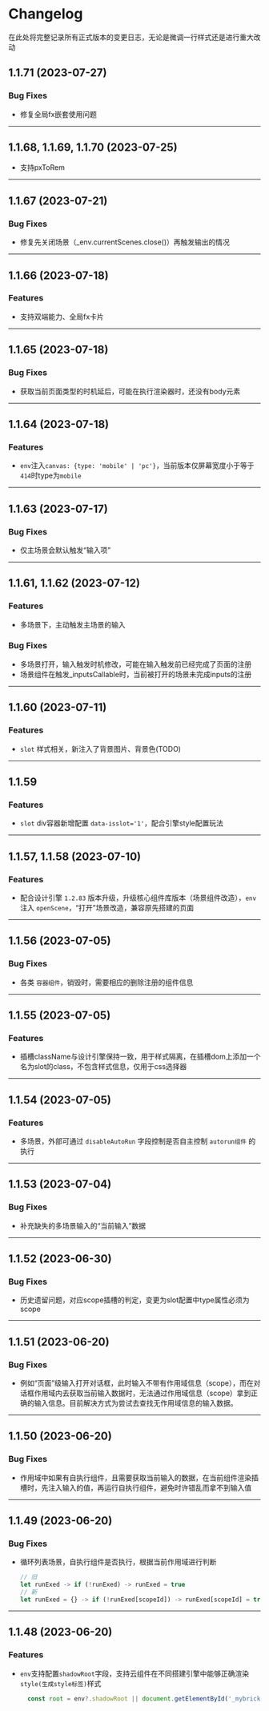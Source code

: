 # Changelog

在此处将完整记录所有正式版本的变更日志，无论是微调一行样式还是进行重大改动


## 1.1.71 (2023-07-27)

### Bug Fixes

* 修复全局fx嵌套使用问题

---
## 1.1.68, 1.1.69, 1.1.70 (2023-07-25)

* 支持pxToRem

---
## 1.1.67 (2023-07-21)

### Bug Fixes

* 修复先关闭场景（_env.currentScenes.close()）再触发输出的情况

---
## 1.1.66 (2023-07-18)

### Features

* 支持双端能力、全局fx卡片

---
## 1.1.65 (2023-07-18)

### Bug Fixes

* 获取当前页面类型的时机延后，可能在执行渲染器时，还没有body元素

---
## 1.1.64 (2023-07-18)

### Features

* `env`注入`canvas: {type: 'mobile' | 'pc'}`，当前版本仅屏幕宽度小于等于`414`时type为`mobile`

---
## 1.1.63 (2023-07-17)

### Bug Fixes

* 仅主场景会默认触发“输入项”

---
## 1.1.61, 1.1.62 (2023-07-12)

### Features

* 多场景下，主动触发主场景的输入

### Bug Fixes

* 多场景打开，输入触发时机修改，可能在输入触发前已经完成了页面的注册
* 场景组件在触发_inputsCallable时，当前被打开的场景未完成inputs的注册

---
## 1.1.60 (2023-07-11)

### Features

* `slot` 样式相关，新注入了背景图片、背景色(TODO)

---
## 1.1.59

### Features

* `slot` div容器新增配置 `data-isslot='1'`，配合引擎style配置玩法

---
## 1.1.57, 1.1.58 (2023-07-10)

### Features

* 配合设计引擎 `1.2.83` 版本升级，升级核心组件库版本（场景组件改造），`env` 注入 `openScene`，“打开”场景改造，兼容原先搭建的页面

---
## 1.1.56 (2023-07-05)

### Bug Fixes

* 各类 `容器组件`，销毁时，需要相应的删除注册的组件信息

---
## 1.1.55 (2023-07-05)

### Features

* 插槽className与设计引擎保持一致，用于样式隔离，在插槽dom上添加一个名为slot的class，不包含样式信息，仅用于css选择器

---
## 1.1.54 (2023-07-05)

### Features

* 多场景，外部可通过 `disableAutoRun` 字段控制是否自主控制 `autorun组件` 的执行

---
## 1.1.53 (2023-07-04)

### Bug Fixes

* 补充缺失的多场景输入的“当前输入”数据

---
## 1.1.52 (2023-06-30)

### Bug Fixes

* 历史遗留问题，对应scope插槽的判定，变更为slot配置中type属性必须为scope

---
## 1.1.51 (2023-06-20)

### Bug Fixes

* 例如“页面”级输入打开对话框，此时输入不带有作用域信息（scope），而在对话框作用域内去获取当前输入数据时，无法通过作用域信息（scope）拿到正确的输入信息。目前解决方式为尝试去查找无作用域信息的输入数据。

---
## 1.1.50 (2023-06-20)

### Bug Fixes

* 作用域中如果有自执行组件，且需要获取当前输入的数据，在当前组件渲染插槽时，先注入输入的值，再运行自执行组件，避免时许错乱而拿不到输入值

---
## 1.1.49 (2023-06-20)

### Bug Fixes

* 循环列表场景，自执行组件是否执行，根据当前作用域进行判断
  ``` javascript
  // 旧
  let runExed -> if (!runExed) -> runExed = true
  // 新
  let runExed = {} -> if (!runExed[scopeId]) -> runExed[scopeId] = true
  ```

---
## 1.1.48 (2023-06-20)

### Features

* `env`支持配置`shadowRoot`字段，支持云组件在不同搭建引擎中能够正确渲染`style(生成style标签)`样式
  ``` javascript
    const root = env?.shadowRoot || document.getElementById('_mybricks-geo-webview_')?.shadowRoot
  ```
